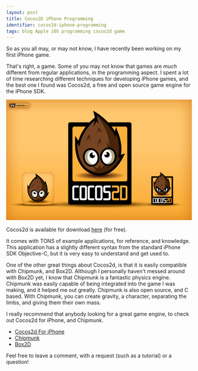 ```yaml
---
layout: post
title: Cocos2D iPhone Programming
identifier: cocos2d-iphone-programming
tags: blog Apple iOS programming cocos2d game
---
```


So as you all may, or may not know, I have recently been working on my first iPhone game.

That's right, a game. Some of you may not know that games are *much* different from regular applications, in the programming aspect. I spent a lot of time researching different techniques for developing iPhone games, and the best one I found was Cocos2d, a free and open source game engine for the iPhone SDK.

<!-- excerpt -->

[
  ![Cocos2D Banner](/images/cocos2d-iphone-programming/cocos2d-banner.jpg)
](/images/cocos2d-iphone-programming/cocos2d-banner.jpg)

Cocos2d is available for download [here](//cocos2d-swift.org/) (for free).

It comes with TONS of example applications, for reference, and knowledge. This application has a slightly different syntax from the standard iPhone SDK Objective-C, but it is very easy to understand and get used to.

One of the other great things about Cocos2d, is that it is easily compatible with Chipmunk, and Box2D. Although I personally haven't messed around with Box2D yet, I know that Chipmunk is a fantastic physics engine. Chipmunk was easily capable of being integrated into the game I was making, and it helped me out greatly. Chipmunk is also open source, and C based. With Chipmunk, you can create gravity, a character, separating the limbs, and giving them their own mass.

I really recommend that anybody looking for a great game engine, to check out Cocos2d for iPhone, and Chipmunk.

* [Cocos2d For iPhone](//cocos2d-swift.org/)
* [Chipmunk](//chipmunk-physics.net/)
* [Box2D](//box2d.org/)

Feel free to leave a comment, with a request (such as a tutorial) or a question!

